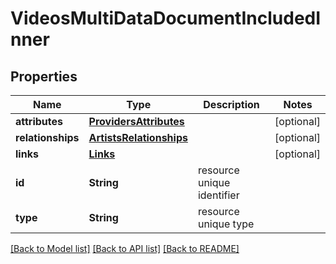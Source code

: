 # VideosMultiDataDocumentIncludedInner

## Properties
Name | Type | Description | Notes
------------ | ------------- | ------------- | -------------
**attributes** | [**ProvidersAttributes**](ProvidersAttributes.md) |  | [optional] 
**relationships** | [**ArtistsRelationships**](ArtistsRelationships.md) |  | [optional] 
**links** | [**Links**](Links.md) |  | [optional] 
**id** | **String** | resource unique identifier | 
**type** | **String** | resource unique type | 

[[Back to Model list]](../README.md#documentation-for-models) [[Back to API list]](../README.md#documentation-for-api-endpoints) [[Back to README]](../README.md)


